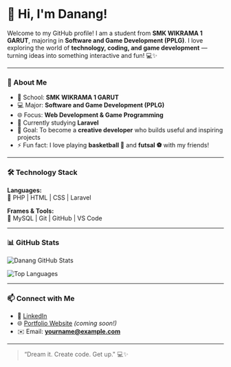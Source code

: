# 👋 Hi, I'm **Danang!**

Welcome to my GitHub profile!
I am a student from **SMK WIKRAMA 1 GARUT**, majoring in **Software and Game Development (PPLG)**.
I love exploring the world of **technology, coding, and game development** — turning ideas into something interactive and fun! 💻✨

---

### 🌱 About Me
- 🏫 School: **SMK WIKRAMA 1 GARUT**
- 💻 Major: **Software and Game Development (PPLG)**
- 🌐 Focus: **Web Development & Game Programming**
- 🚀 Currently studying **Laravel**
- 🎯 Goal: To become a **creative developer** who builds useful and inspiring projects
- ⚡ Fun fact: I love playing **basketball 🏀** and **futsal ⚽** with my friends!

---

### 🛠️ Technology Stack
**Languages:**  
💬 PHP | HTML | CSS | Laravel

**Frames & Tools:**  
🧩 MySQL | Git | GitHub | VS Code

---

### 📊 GitHub Stats
![Danang GitHub Stats](https://github-readme-stats.vercel.app/api?username=akungthubdanang&show_icons=true&theme=tokyonight)

![Top Languages](https://github-readme-stats.vercel.app/api/top-langs/?username=akungthubdanang&layout=compact&theme=tokyonight)

---

### 📫 Connect with Me
- 💼 [LinkedIn](https://linkedin.com/in/your-link)
- 🌐 [Portfolio Website](https://yourwebsite.com) *(coming soon!)*
- ✉️ Email: **yourname@example.com**

---

> “Dream it. Create code. Get up." 💻✨


